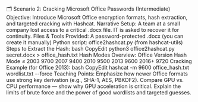 🗂️ Scenario 2: Cracking Microsoft Office Passwords (Intermediate)
Objective:
Introduce Microsoft Office encryption formats, hash extraction, and targeted cracking with Hashcat.
Narrative Setup:
A team at a small company lost access to a critical .docx file. IT is asked to recover it for continuity.
Files & Tools Provided:
A password-protected .docx (you can create it manually)
Python script: office2hashcat.py (from hashcat-utils)
Steps to Extract the Hash:
bash
CopyEdit
python3 office2hashcat.py secret.docx > office_hash.txt
Hash Modes Overview:
Office Version
Hash Mode
≤ 2003
9700
2007
9400
2010
9500
2013
9600
2016+
9720
Cracking Example (for Office 2013):
bash
CopyEdit
hashcat -m 9600 office_hash.txt wordlist.txt --force
Teaching Points:
Emphasize how newer Office formats use strong key derivation (e.g., SHA-1, AES, PBKDF2).
Compare GPU vs. CPU performance — show why GPU acceleration is critical.
Explain the limits of brute force and the power of good wordlists and targeted guesses.
